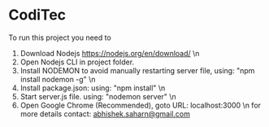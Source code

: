 # CodiTec
To run this project you need to 
1) Download Nodejs https://nodejs.org/en/download/  \n
2) Open Nodejs CLI in project folder.
3) Install NODEMON to avoid manually restarting server file, using: "npm install nodemon -g" \n
4) Install package.json: using: "npm install" \n
5) Start server.js file. using: "nodemon server" \n
6) Open Google Chrome (Recommended), goto URL: localhost:3000 \n
for more details contact: abhishek.saharn@gmail.com 
